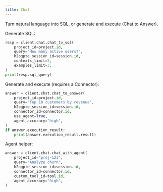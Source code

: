 ```yaml
---
title: Chat
---
```


Turn natural language into SQL, or generate and execute (Chat to Answer).

Generate SQL:
```python
resp = client.chat.chat_to_sql(
    project_id=project.id,
    query="How many active users?",
    h2ogpte_session_id=session.id,
    contexts_limit=5,
    examples_limit=3,
)
print(resp.sql_query)
```

Generate and execute (requires a Connector):
```python
answer = client.chat.chat_to_answer(
    project_id=project.id,
    query="Top 10 customers by revenue",
    h2ogpte_session_id=session.id,
    connector_id=connector.id,
    use_agent=True,
    agent_accuracy="high",
)
if answer.execution_result:
    print(answer.execution_result.result)
```

Agent helper:
```python
answer = client.chat.chat_with_agent(
    project_id="proj-123",
    query="Analyze churn",
    h2ogpte_session_id=session.id,
    connector_id=connector.id,
    custom_tool_id=tool.id,
    agent_accuracy="high",
)
```

